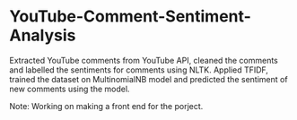 # YouTube-Comment-Sentiment-Analysis
Extracted YouTube comments from YouTube API, cleaned the
comments and labelled the sentiments for comments using NLTK. Applied TFIDF,
trained the dataset on MultinomialNB model and predicted the sentiment of new
comments using the model.

Note: Working on making a front end for the porject.
